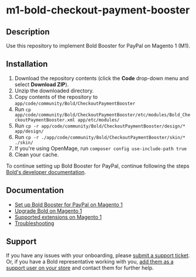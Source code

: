 # m1-bold-checkout-payment-booster

## Description

Use this repository to implement Bold Booster for PayPal on Magento 1 (M1).

## Installation

1. Download the repository contents (click the **Code** drop-down menu and select **Download ZIP**).
2. Unzip the downloaded directory.
3. Copy contents of the repository to `app/code/community/Bold/CheckoutPaymentBooster`
4. Run `cp app/code/community/Bold/CheckoutPaymentBooster/etc/modules/Bold_CheckoutPaymentBooster.xml app/etc/modules/`
5. Run `cp -r app/code/community/Bold/CheckoutPaymentBooster/design/* app/design/`
6. Run `cp -r ./app/code/community/Bold/CheckoutPaymentBooster/skin/* ./skin/`
7. If you're using OpenMage, run `composer config use-include-path true`
8. Clean your cache.

To continue setting up Bold Booster for PayPal, continue following the steps [Bold's developer documentation](https://developer.boldcommerce.com/guides/checkout/bold-boosters/m1-bold-booster-for-paypal#step-3-complete-bold-booster-for-paypal-onboarding).


## Documentation

* [Set up Bold Booster for PayPal on Magento 1](https://developer.boldcommerce.com/guides/checkout/bold-boosters/m1-bold-booster-for-paypal)
* [Upgrade Bold on Magento 1](https://developer.boldcommerce.com/guides/platform-integration/magento-1/versions)
* [Supported extensions on Magento 1](https://developer.boldcommerce.com/guides/platform-integration/magento-1/extensions)
* [Troubleshooting](https://developer.boldcommerce.com/guides/platform-integration/magento-1/troubleshooting)

## Support

If you have any issues with your onboarding, please [submit a support ticket](https://support.boldcommerce.com/hc/en-us/requests/new?ticket_form_id=1900000280347). Or, if you have a Bold representative working with you, [add them as a support user on your store](https://support.boldcommerce.com/hc/en-us/articles/16250051240596-Invite-or-Deactivate-a-User-in-Account-Center) and contact them for further help.